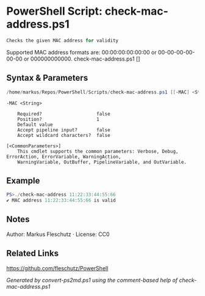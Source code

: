 # PowerShell Script: check-mac-address.ps1
```powershell
Checks the given MAC address for validity
```

Supported MAC address formats are: 00:00:00:00:00:00 or 00-00-00-00-00-00 or 000000000000.
check-mac-address.ps1 [<MAC>]

## Syntax & Parameters
```powershell
/home/markus/Repos/PowerShell/Scripts/check-mac-address.ps1 [[-MAC] <String>] [<CommonParameters>]
```

```
-MAC <String>
    
    Required?                    false
    Position?                    1
    Default value                
    Accept pipeline input?       false
    Accept wildcard characters?  false
```

```
[<CommonParameters>]
    This cmdlet supports the common parameters: Verbose, Debug, ErrorAction, ErrorVariable, WarningAction, 
    WarningVariable, OutBuffer, PipelineVariable, and OutVariable.
```

## Example
```powershell
PS>./check-mac-address 11:22:33:44:55:66
✔️ MAC address 11:22:33:44:55:66 is valid
```


## Notes
Author: Markus Fleschutz · License: CC0

## Related Links
https://github.com/fleschutz/PowerShell

*Generated by convert-ps2md.ps1 using the comment-based help of check-mac-address.ps1*
